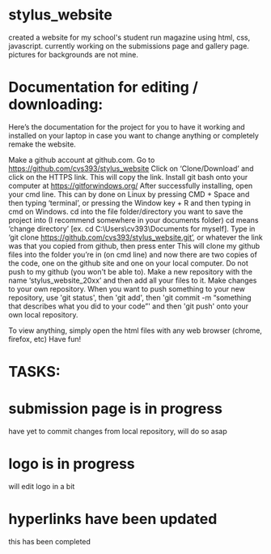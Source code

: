 # stylus_website
created a website for my school's student run magazine using html, css, javascript. currently working on the submissions page and gallery page. pictures for backgrounds are not mine. 

# Documentation for editing / downloading: 
Here’s the documentation for the project for you to have it working and installed on your laptop in case you want to change anything or completely remake the website. 


Make a github account at github.com. 
Go to https://github.com/cvs393/stylus_website
Click on ‘Clone/Download’ and click on the HTTPS link. This will copy the link. 
Install git bash onto your computer at https://gitforwindows.org/ 
After successfully installing, open your cmd line. This can by done on Linux by pressing CMD + Space and then typing ‘terminal’, or pressing the Window key + R and then typing in cmd on Windows. 
cd into the file folder/directory you want to save the project into (I recommend somewhere in your documents folder) cd means ‘change directory’ [ex. cd C:\Users\cv393\Documents for myself].
Type in ‘git clone https://github.com/cvs393/stylus_website.git’, or whatever the link was that you copied from github, then press enter
This will clone my github files into the folder you’re in (on cmd line) and now there are two copies of the code, one on the github site and one on your local computer. 
Do not push to my github (you won't be able to). Make a new repository with the name ‘stylus_website_20xx’ and then add all your files to it. Make changes to your own repository. 
When you want to push something to your new repository, 
use 'git status', 
then 'git add', 
then 'git commit -m “something that describes what you did to your code”'
and then 'git push' onto your own local repository. 

To view anything, simply open the html files with any web browser (chrome, firefox, etc) 
Have fun!


# TASKS: 
# submission page is in progress
have yet to commit changes from local repository, will do so asap
# logo is in progress
will edit logo in a bit
# hyperlinks have been updated 
this has been completed

